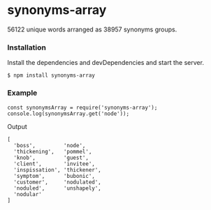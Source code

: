 # synonyms-array
56122 unique words arranged as 38957 synonyms groups.

### Installation

Install the dependencies and devDependencies and start the server.

```
$ npm install synonyms-array
```

### Example

```
const synonymsArray = require('synonyms-array');
console.log(synonymsArray.get('node'));
```
Output

```
[
  'boss',         'node',
  'thickening',   'pommel',
  'knob',         'guest',
  'client',       'invitee',
  'inspissation', 'thickener',
  'symptom',      'bubonic',
  'customer',     'nodulated',
  'noduled',      'unshapely',
  'nodular'
]
```